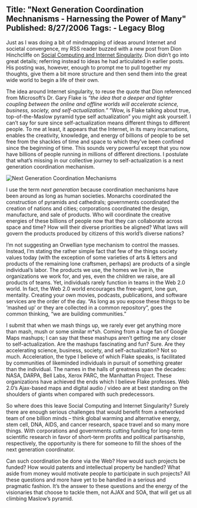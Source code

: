 Title: "Next Generation Coordination Mechnanisms - Harnessing the Power of Many"
Published: 8/27/2006
Tags:
    - Legacy Blog
---
Just as I was doing a bit of mindmapping of ideas around Internet and societal convergence, my RSS reader buzzed with a new post from Dion Hinchcliffe on [Social Computing and Internet Singularity](https://web2.socialcomputingjournal.com/thinking-beyond-web-20-social-computing-and-the-internet-singularity/). Dion didn’t go into great details; referring instead to ideas he had articulated in earlier posts. His posting was, however, enough to prompt me to pull together my thoughts, give them a bit more structure and then send them into the great wide world to begin a life of their own.

The idea around Internet singularity, to reuse the quote that Dion referenced from Microsoft’s Dr. Gary Flake is <i>“the idea that a deeper and tighter coupling between the online and offline worlds will accelerate science, business, society, and self-actualization.”</i> “Wow, is Flake talking about true, top-of-the-Maslow pyramid type self actualization” you might ask yourself. I can’t say for sure since self-actualization means different things to different people. To me at least, it appears that the Internet, in its many incarnations, enables the creativity, knowledge, and energy of billions of people to be set free from the shackles of time and space to which they’ve been confined since the beginning of time. This sounds very powerful except that you now have billions of people running in millions of different directions. I postulate that what’s missing in our collective journey to self-actualization is a next generation coordination mechanism.

![Next Generation Coordination Mechanisms](https://s3.amazonaws.com/s3.beckshome.com/20060827-Next-Generation-Coordination-Mechanisms.jpg)

I use the term <i>next generation</i> because coordination mechanisms have been around as long as human societies. Monarchs coordinated the construction of pyramids and cathedrals; governments coordinated the creation of nations and cities; corporations coordinated the design, manufacture, and sale of products. Who will coordinate the creative energies of these billions of people now that they can collaborate across space and time? How will their diverse priorities be aligned? What laws will govern the products produced by citizens of this world’s diverse nations?

I’m not suggesting an Orwellian type mechanism to control the masses. Instead, I’m stating the rather simple fact that few of the things society values today (with the exception of some varieties of arts & letters and products of the remaining lone craftsmen, perhaps) are products of a single individual’s labor. The products we use, the homes we live in, the organizations we work for, and yes, even the children we raise, are all products of teams. Yet, individuals rarely function in teams in the Web 2.0 world. In fact, the Web 2.0 world encourages the free-agent, lone gun, mentality. Creating your own movies, podcasts, publications, and software services are the order of the day. “As long as you expose these things to be ‘mashed up’ or they are collected in a common repository”, goes the common thinking, “we are building communities.”

I submit that when we mash things up, we rarely ever get anything more than mash, mush or some similar m*sh. Coming from a huge fan of Google Maps mashups; I can say that these mashups aren’t getting me any closer to self-actualization. Are the mashups fascinating and fun? Sure. Are they accelerating science, business, society, and self-actualization? Not so much. Acceleration, the type I believe of which Flake speaks, is facilitated by communities of likeminded individuals in pursuit of something greater than the individual. The names in the halls of greatness span the decades: NASA, DARPA, Bell Labs, Xerox PARC, the Manhattan Project. These organizations have achieved the ends which I believe Flake professes. Web 2.0’s Ajax-based maps and digital audio / video are at best standing on the shoulders of giants when compared with such predecessors.

So where does this leave Social Computing and Internet Singularity? Surely there are enough serious challenges that would benefit from a networked team of one billion minds – think global warming and alternative energy, stem cell, DNA, AIDS, and cancer research, space travel and so many more things. With corporations and governments cutting funding for long-term scientific research in favor of short-term profits and political partisanship, respectively, the opportunity is there for someone to fill the shoes of the next generation coordinator.

Can such coordination be done via the Web? How would such projects be funded? How would patents and intellectual property be handled? What aside from money would motivate people to participate in such projects? All these questions and more have yet to be handled in a serious and pragmatic fashion. It’s the answer to these questions and the energy of the visionaries that choose to tackle them, not AJAX and SOA, that will get us all climbing Maslow’s pyramid.